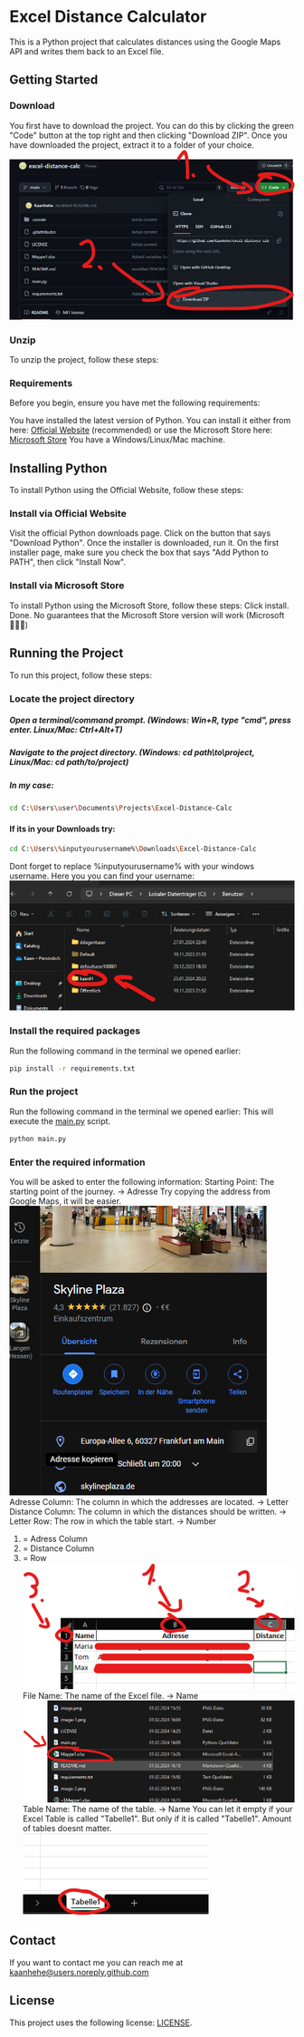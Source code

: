 # Excel Distance Calculator
This is a Python project that calculates distances using the Google Maps API and writes them back to an Excel file.

## Getting Started

### Download
You first have to download the project. You can do this by clicking the green "Code" button at the top right and then clicking "Download ZIP". Once you have downloaded the project, extract it to a folder of your choice.
![How-To](image-1.png)

### Unzip
To unzip the project, follow these steps:

### Requirements
Before you begin, ensure you have met the following requirements:

You have installed the latest version of Python. You can install it either from here: [Official Website](https://www.python.org/downloads/) (recommended) or use the Microsoft Store here: [Microsoft Store](https://www.microsoft.com/en-us/p/python-39/9p7qfqmjrfp7?activetab=pivot:overviewtab)
You have a Windows/Linux/Mac machine.

## Installing Python
To install Python using the Official Website, follow these steps:

### Install via Official Website
Visit the official Python downloads page.
Click on the button that says "Download Python".
Once the installer is downloaded, run it. On the first installer page, make sure you check the box that says "Add Python to PATH", then click "Install Now".

### Install via Microsoft Store
To install Python using the Microsoft Store, follow these steps:
Click install.
Done.
No guarantees that the Microsoft Store version will work (Microsoft 🤷🏿‍♂️)

## Running the Project
To run this project, follow these steps:

### Locate the project directory
##### Open a terminal/command prompt. (Windows: Win+R, type "cmd", press enter. Linux/Mac: Ctrl+Alt+T)
##### Navigate to the project directory. (Windows: cd path\to\project, Linux/Mac: cd path/to/project)
##### In my case:
```bash
cd C:\Users\user\Documents\Projects\Excel-Distance-Calc
```
#### If its in your Downloads try:
```bash
cd C:\Users\%inputyourusername%\Downloads\Excel-Distance-Calc
```
Dont forget to replace %inputyourusername% with your windows username.
Here you you can find your username:
![You can find it here](image.png)

### Install the required packages
Run the following command in the terminal we opened earlier:
```bash
pip install -r requirements.txt
```

### Run the project
Run the following command in the terminal we opened earlier:
This will execute the [main.py](main.py) script.
```bash
python main.py
```

### Enter the required information
You will be asked to enter the following information:
Starting Point: The starting point of the journey. -> Adresse
Try copying the address from Google Maps, it will be easier.
![alt text](image-2.png)
Adresse Column: The column in which the addresses are located. -> Letter
Distance Column: The column in which the distances should be written. -> Letter
Row: The row in which the table start. -> Number
1. = Adress Column
2. = Distance Column
3. = Row
![alt text](image-3.png)
File Name: The name of the Excel file. -> Name
![alt text](image-4.png)
Table Name: The name of the table. -> Name
You can let it empty if your Excel Table is called "Tabelle1". But only if it is called "Tabelle1". Amount of tables doesnt matter.
![alt text](image-5.png)



## Contact
If you want to contact me you can reach me at kaanhehe@users.noreply.github.com

## License
This project uses the following license: [LICENSE](LICENSE).